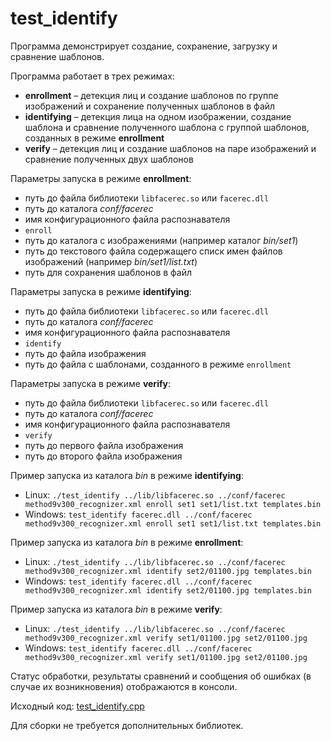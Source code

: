 # test_identify

Программа демонстрирует создание, сохранение, загрузку и сравнение шаблонов.

Программа работает в трех режимах:

* **enrollment** – детекция лиц и создание шаблонов по группе изображений и сохранение полученных шаблонов в файл
* **identifying** – детекция лица на одном изображении, создание шаблона и сравнение полученного шаблона с группой шаблонов, созданных в режиме **enrollment**
* **verify** – детекция лиц и создание шаблонов на паре изображений и сравнение полученных двух шаблонов

Параметры запуска в режиме **enrollment**:

* путь до файла библиотеки `libfacerec.so` или `facerec.dll`
* путь до каталога *conf/facerec*
* имя конфигурационного файла распознавателя
* `enroll`
* путь до каталога с изображениями (например каталог *bin/set1*)
* путь до текстового файла содержащего списк имен файлов изображений (например *bin/set1/list.txt*)
* путь для сохранения шаблонов в файл

Параметры запуска в режиме **identifying**:

* путь до файла библиотеки `libfacerec.so` или `facerec.dll`
* путь до каталога *conf/facerec*
* имя конфигурационного файла распознавателя
* `identify`
* путь до файла изображения
* путь до файла с шаблонами, созданного в режиме `enrollment`

Параметры запуска в режиме **verify**:

* путь до файла библиотеки `libfacerec.so` или `facerec.dll`
* путь до каталога *conf/facerec*
* имя конфигурационного файла распознавателя
* `verify`
* путь до первого файла изображения
* путь до второго файла изображения

Пример запуска из каталога *bin* в режиме **identifying**:

* Linux: `./test_identify ../lib/libfacerec.so ../conf/facerec method9v300_recognizer.xml enroll set1 set1/list.txt templates.bin`
* Windows: `test_identify facerec.dll ../conf/facerec method9v300_recognizer.xml enroll set1 set1/list.txt templates.bin`

Пример запуска из каталога *bin* в режиме **enrollment**:

* Linux: `./test_identify ../lib/libfacerec.so ../conf/facerec method9v300_recognizer.xml identify set2/01100.jpg templates.bin`
* Windows: `test_identify facerec.dll ../conf/facerec method9v300_recognizer.xml identify set2/01100.jpg templates.bin`

Пример запуска из каталога *bin* в режиме **verify**:

* Linux: `./test_identify ../lib/libfacerec.so ../conf/facerec method9v300_recognizer.xml verify set1/01100.jpg set2/01100.jpg`
* Windows: `test_identify facerec.dll ../conf/facerec method9v300_recognizer.xml verify set1/01100.jpg set2/01100.jpg`

Статус обработки, результаты сравнений и сообщения об ошибках (в случае их возникновения) отображаются в консоли. 

Исходный код: [test_identify.cpp](../../../../examples/cpp/test_identify/test_identify.cpp)

Для сборки не требуется дополнительных библиотек.
